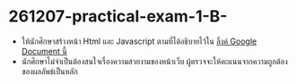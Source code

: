 # 261207-practical-exam-1-B-

* ให้นักศึกษาสร้างหน้า Html และ Javascript ตามที่ได้อธิบายไว้ใน [ลิ้งค์ Google Document นี้](https://docs.google.com/document/d/1XtT5BFtlM9CvDsv9NjNQaJXQYa_ZKazbsl_UzeAuTg0/edit?usp=sharing)
* นักศึกษาไม่จำเป็นต้องสนใจเรื่องความสวยงามของหน้าเว็บ ผู้ตรวจจะให้คะแนนจากความถูกต้องของผลลัพธ์เป็นหลัก
